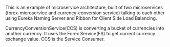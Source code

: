 This is an example of microservice architecture, built of two microservices 
(forex-microservice and currency-conversion service) talking to each other 
using Eureka Naming Server and Ribbon for Client Side Load Balancing.

CurrencyConversionService(CCS) is converting a bucket of currencies into another currency.
It uses the Forex Service(FS) to get current currency exchange value.
CCS is the Service Consumer.